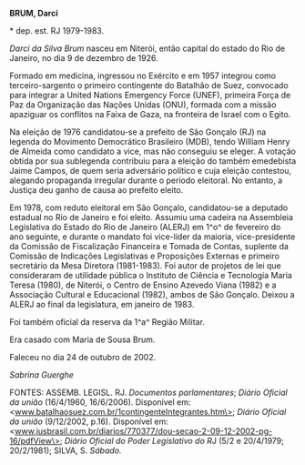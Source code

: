 **BRUM, Darci**

\* dep. est. RJ 1979-1983.

*Darci da Silva Brum* nasceu em Niterói, então capital do estado do Rio
de Janeiro, no dia 9 de dezembro de 1926.

Formado em medicina, ingressou no Exército e em 1957 integrou como
terceiro-sargento o primeiro contingente do Batalhão de Suez, convocado
para integrar a United Nations Emergency Force (UNEF), primeira Força de
Paz da Organização das Nações Unidas (ONU), formada com a missão
apaziguar os conflitos na Faixa de Gaza, na fronteira de Israel com o
Egito.

Na eleição de 1976 candidatou-se a prefeito de São Gonçalo (RJ) na
legenda do Movimento Democrático Brasileiro (MDB), tendo William Henry
de Almeida como candidato a vice, mas não conseguiu se eleger. A votação
obtida por sua sublegenda contribuiu para a eleição do também emedebista
Jaime Campos, de quem seria adversário político e cuja eleição
contestou, alegando propaganda irregular durante o período eleitoral. No
entanto, a Justiça deu ganho de causa ao prefeito eleito.

Em 1978, com reduto eleitoral em São Gonçalo, candidatou-se a deputado
estadual no Rio de Janeiro e foi eleito. Assumiu uma cadeira na
Assembleia Legislativa do Estado do Rio de Janeiro (ALERJ) em 1^o^ de
fevereiro do ano seguinte, e durante o mandato foi vice-líder da
maioria, vice-presidente da Comissão de Fiscalização Financeira e Tomada
de Contas, suplente da Comissão de Indicações Legislativas e Proposições
Externas e primeiro secretário da Mesa Diretora (1981-1983). Foi autor
de projetos de lei que consideraram de utilidade pública o Instituto de
Ciência e Tecnologia Maria Teresa (1980), de Niterói, o Centro de Ensino
Azevedo Viana (1982) e a Associação Cultural e Educacional (1982), ambos
de São Gonçalo. Deixou a ALERJ ao final da legislatura, em janeiro de
1983.

Foi também oficial da reserva da 1^a^ Região Militar.

Era casado com Maria de Sousa Brum.

Faleceu no dia 24 de outubro de 2002.

*Sabrina Guerghe*

FONTES: ASSEMB. LEGISL. RJ. *Documentos parlamentares*; *Diário Oficial
da união* (16/4/1960, 16/6/2006). Disponível em:
\<www.batalhaosuez.com.br/1contingenteIntegrantes.htm\>; *Diário Oficial
da união* (9/12/2002, p.16). Disponível em:
\<www.jusbrasil.com.br/diarios/770377/dou-secao-2-09-12-2002-pg-16/pdfView\>;
*Diário Oficial do Poder Legislativo do R*J (5/2 e 20/4/1979;
20/2/1981); SILVA, S. *Sábado.*
